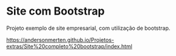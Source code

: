 # Site com Bootstrap

Projeto exemplo de site empresarial, com utilização de bootstrap.

https://andersonmerten.github.io/Projetos-extras/Site%20completo%20bootstrap/index.html
